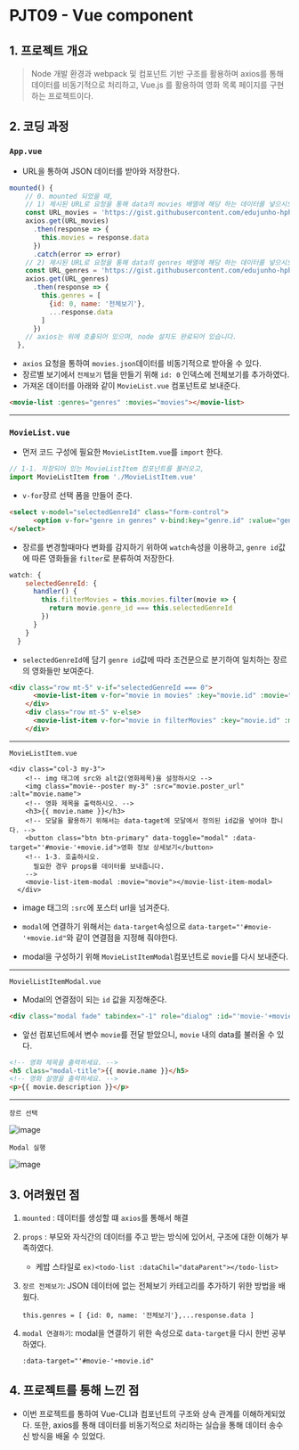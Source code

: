 # PJT09 - Vue component

## 1. 프로젝트 개요

> Node 개발 환경과 webpack 및 컴포넌트 기반 구조를 활용하며 axios를 통해 데이터를 비동기적으로 처리하고, Vue.js 를 활용하여 영화 목록 페이지를 구현하는 프로젝트이다.

## 2. 코딩 과정

### `App.vue`

- URL을 통하여 JSON 데이터를 받아와 저장한다.

```javascript
mounted() {
    // 0. mounted 되었을 때, 
    // 1) 제시된 URL로 요청을 통해 data의 movies 배열에 해당 하는 데이터를 넣으시오. 
    const URL_movies = 'https://gist.githubusercontent.com/edujunho-hphk/1a75dbae2f69a33d1519a8703d5afa5c/raw/05bc2a01ad9ad0338bf67a15be321a1e1858ab4f/movies.json'
    axios.get(URL_movies)
      .then(response => {
        this.movies = response.data  
      })
      .catch(error => error)
    // 2) 제시된 URL로 요청을 통해 data의 genres 배열에 해당 하는 데이터를 넣으시오.
    const URL_genres = 'https://gist.githubusercontent.com/edujunho-hphk/b7d063a9efd11acba51f6dcedcc8c520/raw/d2cae437669b41c7316c426f5451ef34792b9f39/genre.json'
    axios.get(URL_genres)
      .then(response => {
        this.genres = [ 
          {id: 0, name: '전체보기'},
          ...response.data
        ]
      })
    // axios는 위에 호출되어 있으며, node 설치도 완료되어 있습니다.
  },
```

- `axios` 요청을 통하여 `movies.json`데이터를 비동기적으로 받아올 수 있다.
- 장르별 보기에서 `전체보기` 탭을 만들기 위해 `id: 0` 인덱스에 전체보기를 추가하였다.
- 가져온 데이터를 아래와 같이 `MovieList.vue` 컴포넌트로 보내준다.

```HTML
<movie-list :genres="genres" :movies="movies"></movie-list>
```

------

### `MovieList.vue`

- 먼저 코드 구성에 필요한 `MovieListItem.vue`를 `import` 한다.

```javascript
// 1-1. 저장되어 있는 MovieListItem 컴포넌트를 불러오고,
import MovieListItem from './MovieListItem.vue'
```

- `v-for`장르 선택 폼을 만들어 준다.

```html
<select v-model="selectedGenreId" class="form-control">
      <option v-for="genre in genres" v-bind:key="genre.id" :value="genre.id">{{ genre.name }}</option>
</select>
```

- 장르를 변경할때마다 변화를 감지하기 위하여 `watch`속성을 이용하고, `genre id`값에 따른 영화들을 `filter`로 분류하여 저장한다.

```javascript
watch: {
    selectedGenreId: {
      handler() {
        this.filterMovies = this.movies.filter(movie => {
          return movie.genre_id === this.selectedGenreId
        })
      }
    }
  }
```

- `selectedGenreId`에 담기 `genre id`값에 따라 조건문으로 분기하여 일치하는 장르의 영화들만 보여준다.

```html
<div class="row mt-5" v-if="selectedGenreId === 0">
      <movie-list-item v-for="movie in movies" :key="movie.id" :movie="movie"></movie-list-item>
    </div>
    <div class="row mt-5" v-else>
      <movie-list-item v-for="movie in filterMovies" :key="movie.id" :movie="movie"></movie-list-item>
    </div>
```

------

`MovieListItem.vue`

```vue
<div class="col-3 my-3">
    <!-- img 태그에 src와 alt값(영화제목)을 설정하시오 -->
    <img class="movie--poster my-3" :src="movie.poster_url" :alt="movie.name">
    <!-- 영화 제목을 출력하시오. -->
    <h3>{{ movie.name }}</h3>
    <!-- 모달을 활용하기 위해서는 data-taget에 모달에서 정의된 id값을 넣어야 합니다. -->
    <button class="btn btn-primary" data-toggle="modal" :data-target="'#movie-'+movie.id">영화 정보 상세보기</button>
    <!-- 1-3. 호출하시오.
      필요한 경우 props를 데이터를 보내줍니다.
    -->
    <movie-list-item-modal :movie="movie"></movie-list-item-modal>
  </div>
```

- image 태그의 `:src`에 포스터 url을 넘겨준다.
- `modal`에 연결하기 위해서는 `data-target`속성으로 `data-target="'#movie-'+movie.id"`와 같이 연결점을 지정해 줘야한다.

- modal을 구성하기 위해 `MovieListItemModal`컴포넌트로 `movie`를 다시 보내준다.

-----

`MovielListItemModal.vue`

- Modal의 연결점이 되는 `id` 값을 지정해준다.

```HTML
<div class="modal fade" tabindex="-1" role="dialog" :id="'movie-'+movie.id">
```

- 앞선 컴포넌트에서 변수 `movie`를 전달 받았으니, `movie` 내의 data를 불러올 수 있다.

```html
<!-- 영화 제목을 출력하세요. -->
<h5 class="modal-title">{{ movie.name }}</h5>
<!-- 영화 설명을 출력하세요. -->
<p>{{ movie.description }}</p>
```

------

`장르 선택`

![image](https://user-images.githubusercontent.com/52685322/68453380-bbc69800-0238-11ea-9307-0de8cad09808.png)



`Modal 실행`

![image](https://user-images.githubusercontent.com/52685322/68453412-ced96800-0238-11ea-96c3-311b90c63ba5.png)

## 3. 어려웠던 점

1. `mounted` : 데이터를 생성할 떄 `axios`를 통해서 해결

2. `props` : 부모와 자식간의 데이터를 주고 받는 방식에 있어서, 구조에 대한 이해가 부족하였다.

   - 케밥 스타일로 `ex)<todo-list :dataChil="dataParent"></todo-list>`

3. `장르 전체보기`: JSON 데이터에 없는 전체보기 카테고리를 추가하기 위한 방법을 배웠다.

   `this.genres = [ {id: 0, name: '전체보기'},...response.data ]`

4. `modal 연결하기`: modal을 연결하기 위한 속성으로 `data-target`을 다시 한번 공부하였다.

   `:data-target="'#movie-'+movie.id"`

## 4. 프로젝트를 통해 느낀 점

- 이번 프로젝트를 통하여 Vue-CLI과 컴포넌트의 구조와 상속 관계를 이해하게되었다. 또한, axios를 통해 데이터를 비동기적으로 처리하는 실습을 통해 데이터 송수신 방식을 배울 수 있었다.